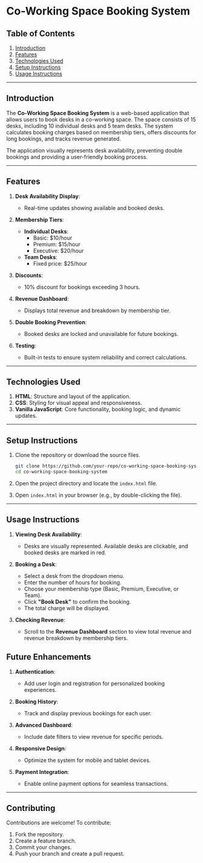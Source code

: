 # Co-Working Space Booking System

## Table of Contents
1. [Introduction](#introduction)
2. [Features](#features)
3. [Technologies Used](#technologies-used)
4. [Setup Instructions](#setup-instructions)
5. [Usage Instructions](#usage-instructions)
---

## Introduction

The **Co-Working Space Booking System** is a web-based application that allows users to book desks in a co-working space. The space consists of 15 desks, including 10 individual desks and 5 team desks. The system calculates booking charges based on membership tiers, offers discounts for long bookings, and tracks revenue generated. 

The application visually represents desk availability, preventing double bookings and providing a user-friendly booking process.

---

## Features

1. **Desk Availability Display**:
   - Real-time updates showing available and booked desks.

2. **Membership Tiers**:
   - **Individual Desks**:
     - Basic: $10/hour
     - Premium: $15/hour
     - Executive: $20/hour
   - **Team Desks**:
     - Fixed price: $25/hour

3. **Discounts**:
   - 10% discount for bookings exceeding 3 hours.

4. **Revenue Dashboard**:
   - Displays total revenue and breakdown by membership tier.

5. **Double Booking Prevention**:
   - Booked desks are locked and unavailable for future bookings.

6. **Testing**:
   - Built-in tests to ensure system reliability and correct calculations.

---

## Technologies Used

1. **HTML**: Structure and layout of the application.
2. **CSS**: Styling for visual appeal and responsiveness.
3. **Vanilla JavaScript**: Core functionality, booking logic, and dynamic updates.

---

## Setup Instructions

1. Clone the repository or download the source files.
   ```bash
   git clone https://github.com/your-repo/co-working-space-booking-system.git
   cd co-working-space-booking-system
   ```

2. Open the project directory and locate the `index.html` file.

3. Open `index.html` in your browser (e.g., by double-clicking the file).

---

## Usage Instructions

1. **Viewing Desk Availability**:
   - Desks are visually represented. Available desks are clickable, and booked desks are marked in red.

2. **Booking a Desk**:
   - Select a desk from the dropdown menu.
   - Enter the number of hours for booking.
   - Choose your membership type (Basic, Premium, Executive, or Team).
   - Click **"Book Desk"** to confirm the booking.
   - The total charge will be displayed.

3. **Checking Revenue**:
   - Scroll to the **Revenue Dashboard** section to view total revenue and revenue breakdown by membership tiers.


## Future Enhancements

1. **Authentication**:
   - Add user login and registration for personalized booking experiences.

2. **Booking History**:
   - Track and display previous bookings for each user.

3. **Advanced Dashboard**:
   - Include date filters to view revenue for specific periods.

4. **Responsive Design**:
   - Optimize the system for mobile and tablet devices.

5. **Payment Integration**:
   - Enable online payment options for seamless transactions.

---

## Contributing

Contributions are welcome! To contribute:
1. Fork the repository.
2. Create a feature branch.
3. Commit your changes.
4. Push your branch and create a pull request.
